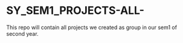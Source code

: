 # SY_SEM1_PROJECTS-ALL-
This repo will contain all projects we created as group in our sem1 of second year. 
